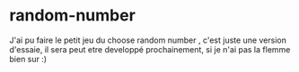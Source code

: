 # random-number

J'ai pu faire le petit jeu du choose random number , c'est juste une version d'essaie, il sera peut etre developpé prochainement, si je n'ai pas la flemme bien
sur :)
